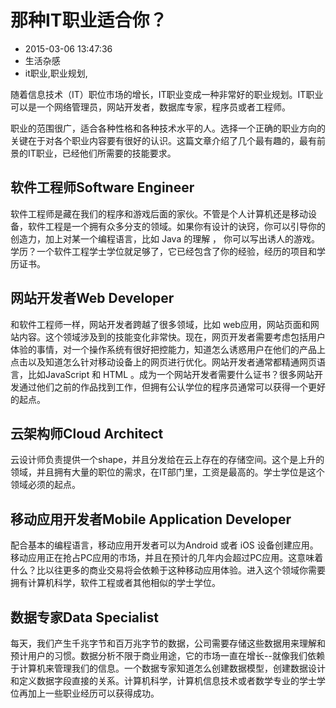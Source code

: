 # 那种IT职业适合你？
- 2015-03-06 13:47:36
- 生活杂感
- it职业,职业规划,

<!--markdown-->随着信息技术（IT）职位市场的增长，IT职业变成一种非常好的职业规划。IT职业可以是一个网络管理员，网站开发者，数据库专家，程序员或者工程师。


<!--more-->


职业的范围很广，适合各种性格和各种技术水平的人。选择一个正确的职业方向的关键在于对各个职业内容要有很好的认识。这篇文章介绍了几个最有趣的，最有前景的IT职业，已经他们所需要的技能要求。

## 软件工程师Software Engineer

软件工程师是藏在我们的程序和游戏后面的家伙。不管是个人计算机还是移动设备，软件工程是一个拥有众多分支的领域。如果你有设计的诀窍，你可以引导你的创造力，加上对某一个编程语言，比如 Java 的理解 ， 你可以写出诱人的游戏。学历？一个软件工程学士学位就足够了，它已经包含了你的经验，经历的项目和学历证书。

## 网站开发者Web Developer

和软件工程师一样，网站开发者跨越了很多领域，比如 web应用，网站页面和网站内容。这个领域涉及到的技能变化非常快。现在，网页开发者需要考虑包括用户体验的事情，对一个操作系统有很好把控能力，知道怎么诱惑用户在他们的产品上点击以及知道怎么针对移动设备上的网页进行优化。网站开发者通常都精通网页语言，比如JavaScript 和 HTML 。成为一个网站开发者需要什么证书？很多网站开发通过他们之前的作品找到工作，但拥有公认学位的程序员通常可以获得一个更好的起点。

## 云架构师Cloud Architect

云设计师负责提供一个shape，并且分发给在云上存在的存储空间。这个是上升的领域，并且拥有大量的职位的需求，在IT部门里，工资是最高的。学士学位是这个领域必须的起点。

## 移动应用开发者Mobile Application Developer

配合基本的编程语言，移动应用开发者可以为Android 或者 iOS 设备创建应用。移动应用正在抢占PC应用的市场，并且在预计的几年内会超过PC应用。这意味着什么？比以往更多的商业交易将会依赖于这种移动应用体验。进入这个领域你需要拥有计算机科学，软件工程或者其他相似的学士学位。

## 数据专家Data Specialist

每天，我们产生千兆字节和百万兆字节的数据，公司需要存储这些数据用来理解和预计用户的习惯。数据分析不限于商业用途，它的市场一直在增长--就像我们依赖于计算机来管理我们的信息。一个数据专家知道怎么创建数据模型，创建数据设计和定义数据字段直接的关系。计算机科学，计算机信息技术或者数学专业的学士学位再加上一些职业经历可以获得成功。
